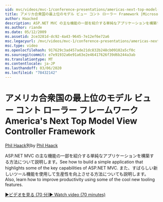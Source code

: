 ```yaml
---
uid: mvc/videos/mvc-1/conference-presentations/americas-next-top-model-view-controller-framework
title: アメリカ合衆国の最上位のモデル ビュー コント ローラー Framework |Microsoft ドキュメント
author: Haacked
description: ASP.NET MVC の主な機能の一部を紹介する単純なアプリケーションを構築する方法について説明します。 また、いくつかの方法で生産性を向上させる方法についても説明します。
ms.author: riande
ms.date: 05/12/2009
ms.assetid: 2ce3281d-dc92-4a43-9645-7e12ef6e72a6
msc.legacyurl: /mvc/videos/mvc-1/conference-presentations/americas-next-top-model-view-controller-framework
msc.type: video
ms.openlocfilehash: 917629c3ad457ade21dc832b248cb09102a5cf0c
ms.sourcegitcommit: e7e91932a6e91a63e2e46417626f39d6b244a3ab
ms.translationtype: MT
ms.contentlocale: ja-JP
ms.lasthandoff: 03/06/2020
ms.locfileid: "78432142"
---
```

# <a name="americas-next-top-model-view-controller-framework"></a><span data-ttu-id="ab256-104">アメリカ合衆国の最上位のモデル ビュー コント ローラー フレームワーク</span><span class="sxs-lookup"><span data-stu-id="ab256-104">America's Next Top Model View Controller Framework</span></span>

<span data-ttu-id="ab256-105">[Phil Haack](https://github.com/Haacked)別</span><span class="sxs-lookup"><span data-stu-id="ab256-105">by [Phil Haack](https://github.com/Haacked)</span></span>

<span data-ttu-id="ab256-106">ASP.NET MVC の主な機能の一部を紹介する単純なアプリケーションを構築する方法について説明します。</span><span class="sxs-lookup"><span data-stu-id="ab256-106">See how to build a simple application that highlights some of the key capabilities of ASP.NET MVC.</span></span> <span data-ttu-id="ab256-107">また、すばらしい新しいツール機能を使用して生産性を向上させる方法についても説明します。</span><span class="sxs-lookup"><span data-stu-id="ab256-107">Also, learn how to improve productivity using some of the cool new tooling features.</span></span>

[<span data-ttu-id="ab256-108">&#9654;ビデオを見る (70 分)</span><span class="sxs-lookup"><span data-stu-id="ab256-108">&#9654; Watch video (70 minutes)</span></span>](https://channel9.msdn.com/Blogs/ASP-NET-Site-Videos/americas-next-top-model-view-controller-framework)
